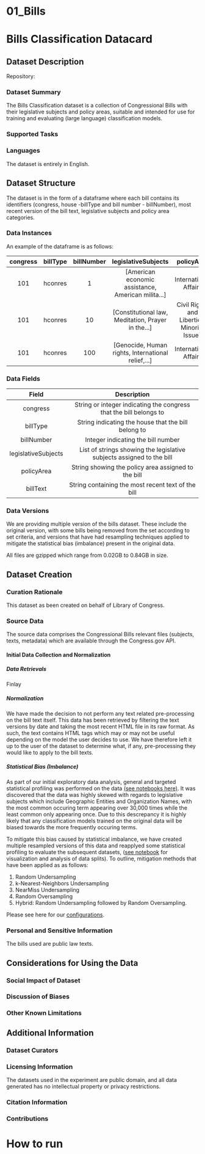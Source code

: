 # 01_Bills

# Bills Classification Datacard 

## Dataset Description
Repository:

### Dataset Summary
The Bills Classification dataset is a collection of Congressional Bills with their legislative subjects and policy areas, suitable and intended for use for training and evaluating (large language) classification models. 

### Supported Tasks

### Languages
The dataset is entirely in English.

## Dataset Structure
The dataset is in the form of a dataframe where each bill contains its identifiers (congress, house -billType and bill number - billNumber), most recent version of the bill text, legislative subjects and policy area categories.

### Data Instances
An example of the dataframe is as follows:

| congress | billType | billNumber | legislativeSubjects                                | policyArea                                  | billText                                          |
| :---:    | :---:    | :---:      | :---:                                              | :---:                                       | :---:                                             |
| 101      | hconres  | 1          | [American economic assistance, American milita...] | International Affairs	                      | <pre>Â \nB37 6-6-89 [OC's]\nHCON 1 IH\n101st C... |
| 101      | hconres  | 10         | [Constitutional law, Meditation, Prayer in the...] | Civil Rights and Liberties, Minority Issues | <pre>Â \nB37 Rosey 1/4/89 [Updated]\nHCON 10 I..  |
| 101      | hconres  | 100        | [Genocide, Human rights, International relief,...] | International Affairs | <pre>Â \nHCON 100 IH\n101st CONGRESS\n1st Sess... |

### Data Fields
| Field               | Description |
|:---:                |:---:                              |
| congress            | String or integer indicating the congress that the bill belongs to |
| billType            | String indicating the house that the bill belong to |
| billNumber          | Integer indicating the bill number |
| legislativeSubjects | List of strings showing the legislative subjects assigned to the bill |
| policyArea          | String showing the policy area assigned to the bill |
| billText            | String containing the most recent text of the bill |

### Data Versions
We are providing multiple version of the bills dataset. These include the original version, with some bills being removed from the set according to set criteria, and versions that have had resampling techniques applied to mitigate the statistical bias (imbalance) present in the original data. 

All files are gzipped which range from 0.02GB to 0.84GB in size.

## Dataset Creation

### Curation Rationale
This dataset as been created on behalf of Library of Congress.

### Source Data
The source data comprises the Congressional Bills relevant files (subjects, texts, metadata) which are available through the Congress.gov API.

#### Initial Data Collection and Normalization

##### Data Retrievals
Finlay




##### Normalization
We have made the decision to not perform any text related pre-processing on the bill text itself. This data has been retrieved by filtering the text versions by date and taking the most recent HTML file in its raw format. As such, the text contains HTML tags which may or may not be useful depending on the model the user decides to use. We have therefore left it up to the user of the dataset to determine what, if any, pre-processing they would like to apply to the bill texts.

##### Statistical Bias (Imbalance)
As part of our initial exploratory data analysis, general and targeted statistical profiling was performed on the data [(see notebooks here)](03_profiling). It was discovered that the data was highly skewed with regards to legislative subjects which include Geographic Entities and Organization Names, with the most common occuring term appearing over 30,000 times while the least common only appearing once. Due to this descrepancy it is highly likely that any classification models trained on the original data will be biased towards the more frequently occuring terms.

To mitigate this bias caused by statistical imbalance, we have created multiple resampled versions of this data and reapplyed some statistical profiling to evaluate the subsequent datasets, ([see notebook](03_profiling/03_post_resampling_stat_profiling_visualization.ipynb) for visualization and analysis of data splits). To outline, mitigation methods that have been applied as as follows:
1. Random Undersampling
2. k-Nearest-Neighbors Undersampling
3. NearMiss Undersampling
4. Random Oversampling
5. Hybrid: Random Undersampling followed by Random Oversampling.

Please see here for our [configurations](04_mitigating_imbalance/config.py).


### Personal and Sensitive Information
The bills used are public law texts.

## Considerations for Using the Data
### Social Impact of Dataset
### Discussion of Biases
### Other Known Limitations

## Additional Information
### Dataset Curators
### Licensing Information
The datasets used in the experiment are public domain, and all data generated has no intellectual property or privacy restrictions.

### Citation Information
### Contributions


# How to run